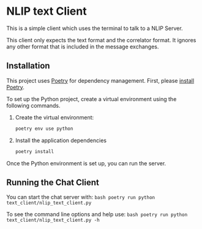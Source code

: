 # NLIP text Client 

This is a simple client which uses the terminal to talk to a NLIP Server. 

This client only expects the text format and the correlator format. It ignores any other format that is included in the message exchanges. 


## Installation

This project uses [Poetry](https://python-poetry.org/docs/) for dependency management. First, please [install Poetry](https://python-poetry.org/docs/#installation).

To set up the Python project, create a virtual environment using the following commands.

1. Create the virtual environment:
    ```bash
    poetry env use python
    ```
  
2. Install the application dependencies
    ```bash
    poetry install
    ```

Once the Python environment is set up, you can run the server.


## Running the Chat Client 


You can start the chat server with:
    ```bash
    poetry run python text_client/nlip_text_client.py 
    ```

To see the command line options and help use: 
    ```bash
    poetry run python text_client/nlip_text_client.py -h
    ```